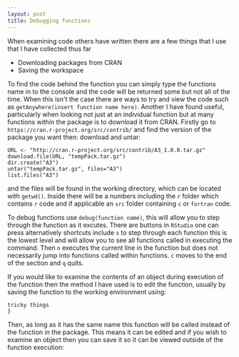 ```yaml
---
layout: post
title: Debugging functions
---
```


When examining code others have written there are a few things that I use that I have collected thus far

- Downloading packages from CRAN
- Saving the workspace

To find the code behind the function you can simply type the functions name in to the console and the code will be returned some but not all of the time. When this isn't the case there are ways to try and view the code such as `getAnywhere(insert function name here)`. Another I have found useful, particularly when looking not just at an individual function but at many functions within the package is to download it from CRAN. Firstly go to `https://cran.r-project.org/src/contrib/` and find the version of the package you want then: download and untar:

```
URL <- "http://cran.r-project.org/src/contrib/A3_1.0.0.tar.gz"
download.file(URL, "tempPack.tar.gz")
dir.create("A3")
untar("tempPack.tar.gz", files="A3")
list.files("A3")
```
and the files will be found in the working directory, which can be located with `getwd()`. Inside there will be a numbers including the `r` folder which contains `r` code and if applicable an `src` folder containing `c` or `fortran` code. 

To debug functions use `debug(function name)`, this will allow you to step through the function as it excutes. There are buttons in `RStudio` one can press alternatively shortcuts include `s` to step through each function this is the lowest level and will allow you to see all functions called in executing the command. Then `n` executes the current line in the function but does not necessarily jump into functions called within functions. `c` moves to the end of the section and `q` quits.

If you would like to examine the contents of an object during execution of the function then the method I have used is to edit the function, usually by saving the function to the working environment using: 
```trickyfunction <- function(foo){
tricky things
}
```
Then, as long as it has the same name this function will be called instead of the function in the package. This means it can be edited and if you wish to examine an object then you can save it so it can be viewed outside of the function execution:




